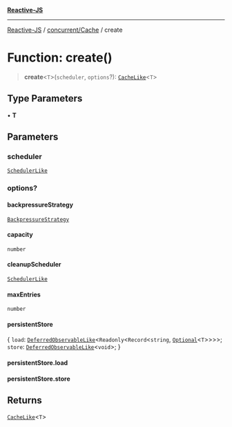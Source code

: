 [**Reactive-JS**](../../../README.md)

***

[Reactive-JS](../../../README.md) / [concurrent/Cache](../README.md) / create

# Function: create()

> **create**\<`T`\>(`scheduler`, `options`?): [`CacheLike`](../../interfaces/CacheLike.md)\<`T`\>

## Type Parameters

• **T**

## Parameters

### scheduler

[`SchedulerLike`](../../interfaces/SchedulerLike.md)

### options?

#### backpressureStrategy

[`BackpressureStrategy`](../../../utils/type-aliases/BackpressureStrategy.md)

#### capacity

`number`

#### cleanupScheduler

[`SchedulerLike`](../../interfaces/SchedulerLike.md)

#### maxEntries

`number`

#### persistentStore

\{ `load`: [`DeferredObservableLike`](../../interfaces/DeferredObservableLike.md)\<`Readonly`\<`Record`\<`string`, [`Optional`](../../../functions/type-aliases/Optional.md)\<`T`\>\>\>\>; `store`: [`DeferredObservableLike`](../../interfaces/DeferredObservableLike.md)\<`void`\>; \}

#### persistentStore.load

#### persistentStore.store

## Returns

[`CacheLike`](../../interfaces/CacheLike.md)\<`T`\>
